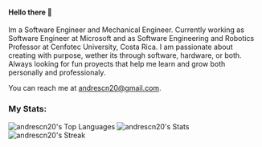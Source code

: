 #### Hello there :muscle:	

Im a Software Engineer and Mechanical Engineer. Currently working as Software Engineer at Microsoft and as Software Engineering and Robotics Professor at Cenfotec University, Costa Rica. I am passionate about creating with purpose, wether its through software, hardware, or both. Always looking for fun proyects that help me learn and grow both personally and professionaly. 

You can reach me at andrescn20@gmail.com. 

### My Stats:
![andrescn20's Top Languages](https://github-readme-stats.vercel.app/api/top-langs/?username=andrescn20&theme=radical&show_icons=true&hide_border=false&layout=compact)
![andrescn20's Stats](https://github-readme-stats.vercel.app/api?username=andrescn20&theme=radical&show_icons=true&hide_border=false&count_private=false)
![andrescn20's Streak](https://github-readme-streak-stats.herokuapp.com/?user=andrescn20&theme=radical&hide_border=false)


<!--
**andrescn20/andrescn20** is a ✨ _special_ ✨ repository because its `README.md` (this file) appears on your GitHub profile.

Here are some ideas to get you started:

- 🔭 I’m currently working on ...
- 🌱 I’m currently learning ...
- 👯 I’m looking to collaborate on ...
- 🤔 I’m looking for help with ...
- 💬 Ask me about ...
- 📫 How to reach me: ...
- 😄 Pronouns: ...
- ⚡ Fun fact: ...
-->
